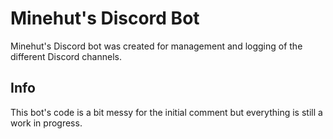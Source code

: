 # Minehut's Discord Bot
Minehut's Discord bot was created for management and logging of the different Discord channels.

## Info
This bot's code is a bit messy for the initial comment but everything is still a work in progress.
